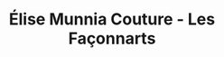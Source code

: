 ---
title: "Élise Munnia Couture - Les Façonnarts"
url: /vienne/elise-munnia-couture-les-faconnarts/
shop: tailleur
---